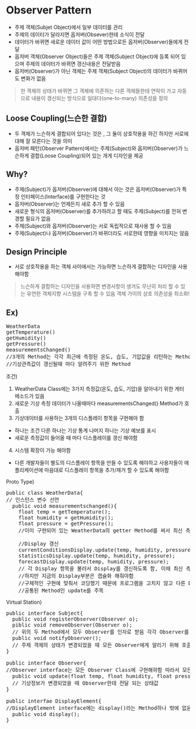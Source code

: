 Observer Pattern
=====
+ 주제 객체(Subjet Object)에서 일부 데이터를 관리
+ 주제의 데이터가 달라지면 옵저버(Obsever)한테 소식이 전달
+ 데이터가 바뀌면 새로운 데이터 값이 어떤 방법으로든 옵저버(Observer)들에게 전달
+ 옵저버 객체(Observer Object)들은 주제 객체(Subject Object)에 등록 되어 있으며 주제의 데이터가 바뀌면 갱신내용은 전달받음
+ 옵저버(Observer)가 아닌 객체는 주제 객체(Subject Object)의 데이터가 바뀌어도 변화가 없음

> 한 객체의 상태가 바뀌면 그 객체에 의존하는 다른 객체들한테 연락이 가고 자동으로 내용이 갱신되는 방식으로 일대다(one-to-many) 의존성을 정의


Loose Coupling(느슨한 결합)
------
+ 두 객체가 느슨하게 결합되어 있다는 것은 , 그 둘이 상호작용을 하긴 하지만 서로에 대해 잘 모른다는 것을 의미
+ 옵저버 패턴(Observer Pattern)에서는 주제(Subject)와 옵저버(Observer)가 느슨하게 결합(Loose Coupling)되어 있는 개게 디자인을 제공

Why?
-----
+ 주제(Subject)가 옵저버(Observer)에 대해서 아는 것은 옵저버(Observer)가 특정 인터페이스(Interface)를 구현한다는 것
+ 옵저버(Observer)는 언제든지 새로 추가 할 수 있음
+ 새로운 형식의 옵저버(Observer)를 추가하려고 할 때도 주제(Subject)를 전혀 변경할 필요가 없음
+ 주제(Subject)와 옵저버(Observer)는 서로 독립적으로 재사용 할 수 있음
+ 주제(Subject)나 옵저버(Observer)가 바뀌더라도 서로한테 영향을 미치지는 않음


Design Principle
------
+ 서로 상호작용을 하는 객체 사이에서는 가능하면 느슨하게 결합하는 디자인을 사용해야함
> 느슨하게 결합하는 디자인을 사용하면 변경사항이 생겨도 무난히 처리 할 수 있는 유연한 객체지향 시스템을 구축 할 수 있음
  객체 가이의 상호 의존성을 최소화!


Ex)
----------------
<pre>
WeatherData
getTemperature()
getHumidity()
getPressure()
measurementsChanged()
//3개의 Method는 각각 최근에 측정된 온도, 습도, 기압값을 리턴하는 Method
//기상관측값이 갱신될때 마다 알려주기 위한 Method
</pre>

조건)
1. WeatherData Class에는 3가지 측정값(온도, 습도, 기압)을 알아내기 위한 게터 메소드가 있음
2. 새로운 기상 측정 데이터가 나올때마다 measurementsChanged() Method가 호출 
3. 기상데이터를 사용하는 3개의 디스플레이 항목을 구현해야 함
  - 하나는 조건 다른 하나는 기상 통계 나머지 하나는 기상 예보를 표시
  - 새로운 측정값이 들어올 때 마다 디스플레이를 갱신 해야함
4. 시스템 확장이 가능 해야함
  - 다른 개발자들이 별도의 디스플레이 항목을 만들 수 있도록 해야하고 
    사용자들이 애플리케이션에 마음대로 디스플레이 항목을 추가/제거 할 수 있도록 해야함
    
   
Proto Type)
<pre>
public class WeatherData{
// 인스턴스 변수 선언
  public void measurementschanged(){
    float temp = getTemperature();
    float humidity = getHumidity();
    float pressure = getPressure();
    //이미 구현되어 있는 WeatherData의 getter Method를 써서 최신 측정값을 갖고옴
    
    //Display 갱신
    currentConditionsDisplay.update(temp, humidity, pressure);
    statisticsDisplay.update(temp, humidity, pressure);
    forecastDisplay.update(temp, humidity, pressure);
    // 각 Display 항목을 불러서 Display를 갱신하도록 함, 이때 최신 측정값을 전달
    //하지만 지금의 Display부분은 캡슐화 해줘야함
    //구체적인 구현에 맞춰서 코딩했기 때문에 프로그램을 고치지 않고 다른 Display항목을 추가/제거 할 수 없음
    //공통된 Method인 update를 주목
</pre>


Virtual Station)
<pre>
public interface Subject{
  public void registerObserver(Observer o);
  piblic void removeObserver(Observer o);
  // 위의 두 Method에서 모두 Observer를 인자로 받음 각각 Observer를 등록하고 제거
  public void notifyObserver();
  // 주제 객체의 상태가 변경되었을 때 모든 Observer에게 알리기 위해 호출되는 Method
}

public interface Observer{
//Observer interface는 모든 Observer Class에 구현해햐함 따라서 모든 Observer는 update() Method를 구현해야함
  public void update(float temp, float humidity, float pressure);
  // 기상정보가 변경되었을 때 Observer한테 전달 되는 상태값
}

public interfae DisplayElement{
//DisplayElement interface에는 display()라는 Method하나 밖에 없음 Display 항목을 화면에 표시해야 하는 경우에 그 Method를 
  public void display();
}
</pre>
